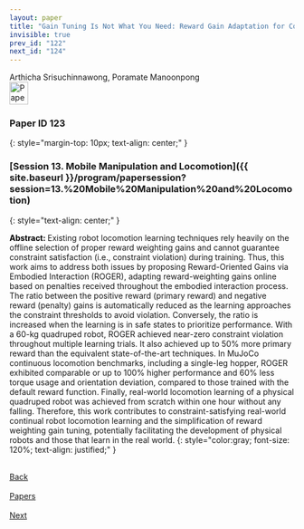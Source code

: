 ```yaml
---
layout: paper
title: "Gain Tuning Is Not What You Need: Reward Gain Adaptation for Constrained Locomotion Learning"
invisible: true
prev_id: "122"
next_id: "124"
---
```

<div class="paper-authors">
  <div class="paper-author-box">
    <div class="paper-author-name">Arthicha Srisuchinnawong, Poramate Manoonpong</div>
    <div class="paper-author-uni"></div>
  </div>
</div>

<div class="paper-pdf">
  <div>
    <a href="https://www.roboticsproceedings.org/rss21/p123.pdf" title="Download PDF" target="_blank">
      <img src="{{ site.baseurl }}/images/paper_link_cardinal_red.png" alt="Paper PDF" width="33" height="40" />
    </a>
  </div>
</div>

### Paper ID 123
{: style="margin-top: 10px; text-align: center;" }

### [Session 13. Mobile Manipulation and Locomotion]({{ site.baseurl }}/program/papersession?session=13.%20Mobile%20Manipulation%20and%20Locomotion)
{: style="text-align: center;" }

<b style="color: black;">Abstract: </b>Existing robot locomotion learning techniques rely heavily on the offline selection of proper reward weighting gains and cannot guarantee constraint satisfaction (i.e., constraint violation) during training. Thus, this work aims to address both issues by proposing Reward-Oriented Gains via Embodied Interaction (ROGER), adapting reward-weighting gains online based on penalties received throughout the embodied interaction process. The ratio between the positive reward (primary reward) and negative reward (penalty) gains is automatically reduced as the learning approaches the constraint thresholds to avoid violation. Conversely, the ratio is increased when the learning is in safe states to prioritize performance. With a 60-kg quadruped robot, ROGER achieved near-zero constraint violation throughout multiple learning trials. It also achieved up to 50% more primary reward than the equivalent state-of-the-art techniques. In MuJoCo continuous locomotion benchmarks, including a single-leg hopper, ROGER exhibited comparable or up to 100% higher performance and 60% less torque usage and orientation deviation, compared to those trained with the default reward function. Finally, real-world locomotion learning of a physical quadruped robot was achieved from scratch within one hour without any falling. Therefore, this work contributes to constraint-satisfying real-world continual robot locomotion learning and the simplification of reward weighting gain tuning, potentially facilitating the development of physical robots and those that learn in the real world.
{: style="color:gray; font-size: 120%; text-align: justified;" }

<div class="paper-menu">
  <div class="paper-menu-inner">
    <a href="{{ site.baseurl }}/program/papers/122/" title="Previous Paper">
            <div class="paper-menu-icon">
                <i class="fa fa-chevron-left"></i><br>
                <span class="paper-menu-label">Back</span>
            </div>
        </a>
    <a href="{{ site.baseurl }}/program/papers" title="All Papers">
      <div class="paper-menu-icon">
        <i class="fa fa-list"></i><br>
        <span class="paper-menu-label">Papers</span>
      </div>
    </a>
    <a href="{{ site.baseurl }}/program/papers/124/" title="Next Paper">
            <div class="paper-menu-icon">
                <i class="fa fa-chevron-right"></i><br>
                <span class="paper-menu-label">Next</span>
            </div>
        </a>
  </div>
</div>
